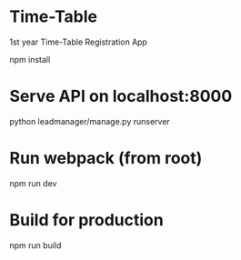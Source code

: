# Time-Table
1st year Time-Table Registration App

npm install

# Serve API on localhost:8000
python leadmanager/manage.py runserver

# Run webpack (from root)
npm run dev

# Build for production
npm run build
